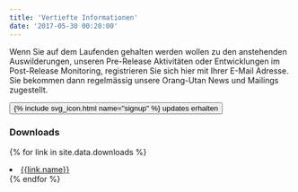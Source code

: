 ```yaml
---
title: 'Vertiefte Informationen'
date: '2017-05-30 00:20:00'
---
```

Wenn Sie auf dem Laufenden gehalten werden wollen zu den anstehenden Auswilderungen, unseren Pre-Release Aktivitäten oder Entwicklungen im Post-Release Monitoring, registrieren Sie sich hier mit Ihrer E-Mail Adresse. Sie bekommen dann regelmässig unsere Orang-Utan News und Mailings zugestellt.  

<div class="action-buttons text-center space-above">
    <a href="{{site.mailchimpURL}}" target="_blank">
        <button class="bos-button space-left">{% include svg_icon.html name="signup" %} <span>updates erhalten</span></button>
    </a>
</div>

### Downloads

{% for link in site.data.downloads %}
<li>
<a href="{{site.baseurl}}/uploads/{{link.link}}" target="_blank">
{{link.name}}
</a>
</li>
{% endfor %}